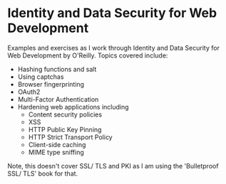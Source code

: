 # Identity and Data Security for Web Development

Examples and exercises as I work through Identity and Data Security for Web Development by O'Reilly. Topics covered include:

- Hashing functions and salt
- Using captchas
- Browser fingerprinting
- OAuth2
- Multi-Factor Authentication
- Hardening web applications including
  - Content security policies
  - XSS
  - HTTP Public Key Pinning
  - HTTP Strict Transport Policy
  - Client-side caching
  - MIME type sniffing

Note, this doesn't cover SSL/ TLS and PKI as I am using the 'Bulletproof SSL/ TLS' book for that.
